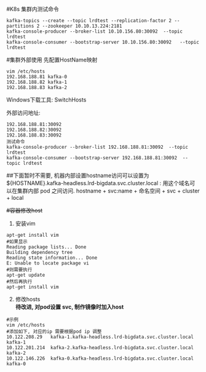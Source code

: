 
#K8s 集群内测试命令
```
kafka-topics --create --topic lrdtest --replication-factor 2 --partitions 2 --zookeeper 10.10.13.224:2181
kafka-console-producer --broker-list 10.10.156.80:30092  --topic lrdtest
kafka-console-consumer --bootstrap-server 10.10.156.80:30092   --topic lrdtest
```

#集群外部使用
先配置HostName映射

```
vim /etc/hosts
192.168.188.81 kafka-0
192.168.188.82 kafka-1
192.168.188.83 kafka-2
```
Windows下载工具: SwitchHosts

外部访问地址: 
```
192.168.188.81:30092 
192.168.188.82:30092
192.168.188.83:30092
测试命令
kafka-console-producer --broker-list 192.168.188.81:30092  --topic lrdtest
kafka-console-consumer --bootstrap-server 192.168.188.81:30092  --topic lrdtest
```



##下面暂时不需要,  机器内部设置hostname访问可以设置为
${HOSTNAME}.kafka-headless.lrd-bigdata.svc.cluster.local   : 用这个域名可以在集群内部 pod 之间访问.
hostname + svc:name + 命名空间 + svc + cluster + local

~~#容器修改host~~
1. 安装vim
```shell script
apt-get install vim
#如果显示
Reading package lists... Done
Building dependency tree       
Reading state information... Done
E: Unable to locate package vi
#则需要执行
apt-get update
#然后再执行
apt-get install vim
```

2. 修改hosts  
 **待改进, 对pod设置 svc, 制作镜像时加入host**
```shell script
#示例
vim /etc/hosts
#添加如下, 对应的ip 需要根据pod ip 调整
10.122.208.29   kafka-1.kafka-headless.lrd-bigdata.svc.cluster.local    kafka-1
10.122.201.214  kafka-2.kafka-headless.lrd-bigdata.svc.cluster.local    kafka-2
10.122.146.226  kafka-0.kafka-headless.lrd-bigdata.svc.cluster.local    kafka-0
```


